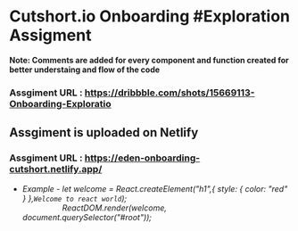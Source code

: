 # Cutshort.io Onboarding #Exploration Assigment

**Note: Comments are added for every component and function created for better understaing and flow of the code**

### Assgiment URL : https://dribbble.com/shots/15669113-Onboarding-Exploratio

## Assgiment is uploaded on Netlify

### Assgiment URL : https://eden-onboarding-cutshort.netlify.app/

* *Example - let welcome = React.createElement("h1",{ style: { color: "red" } },`Welcome to react world`);*  
*&nbsp;&nbsp;&nbsp;&nbsp;&nbsp;&nbsp;&nbsp;&nbsp;&nbsp;&nbsp;&nbsp;&nbsp;&nbsp;&nbsp;&nbsp;&nbsp;&nbsp;&nbsp;ReactDOM.render(welcome, document.querySelector("#root"));*


